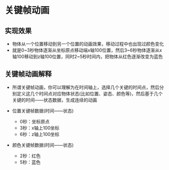 # 关键帧动画

## 实现效果

+ 物体从一个位置移动到另一个位置的动画效果，移动过程中也出现过颜色变化
+ 就是0~3秒物体逐渐从坐标原点移动端x轴100位置，然后3~6秒物体逐渐从x轴100移动到z轴100位置，同时2~5秒时间内，把物体从红色逐渐改变为蓝色

## 关键帧动画解释

+ 所谓关键帧动画，你可以理解为在时间轴上，选择几个关键的时间点，然后分别定义这几个时间点对应物体状态(比如位置、姿态、颜色等)，然后基于几个关键的时间——状态数据，生成连续的动画

+ 位置关键帧数据(时间——状态)

  + 0秒：坐标原点
  + 3秒：x轴上100坐标
  + 6秒：z轴上100坐标

+ 颜色关键帧数据(时间——状态)

  + 2秒：红色
  + 5秒：蓝色
